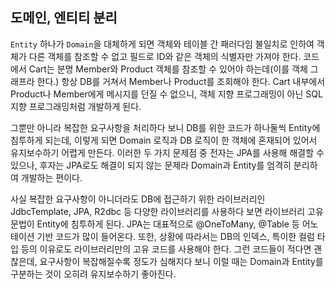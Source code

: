 ## 도메인, 엔티티 분리

`Entity` 하나가 `Domain`을 대체하게 되면 객체와 테이블 간 패러다임 불일치로 인하여 객체가 다른 객체를 참조할 수 없고 필드로 ID와 같은 객체의 식별자만 가져야
한다. 코드에서 Cart는 분명 Member와 Product 객체를 참조할 수 있어야 하는데(이를 객체 그래프라 한다.) 항상 DB를 거쳐서 Member나 Product를
조회해야 한다. Cart 내부에서 Product나 Member에게 메시지를 던질 수 없으니, 객체 지향 프로그래밍이 아닌 SQL 지향 프로그래밍처럼 개발하게 된다.

그뿐만 아니라 복잡한 요구사항을 처리하다 보니 DB를 위한 코드가 하나둘씩 Entity에 침투하게 되는데, 이렇게 되면 Domain 로직과 DB 로직이 한 객체에 혼재되어 있어서
유지보수하기 어렵게 만든다. 이러한 두 가지 문제점 중 전자는 JPA를 사용해 해결할 수 있으나, 후자는 JPA로도 해결이 되지 않는 문제라 Domain과 Entity를 엄격히
분리하여 개발하는 편이다.

사실 복잡한 요구사항이 아니더라도 DB에 접근하기 위한 라이브러리인 JdbcTemplate, JPA, R2dbc 등 다양한 라이브러리를 사용하다 보면 라이브러리 고유 문법이
Entity에 침투하게 된다. JPA는 대표적으로 @OneToMany, @Table 등 어노테이션 기반 코드가 많이 들어온다. 또한, 상황에 따라서는 DB의 인덱스, 특이한 컬럼
타입 등의 이유로도 라이브러리만의 고유 코드를 사용해야 한다. 그런 코드들이 적다면 괜찮은데, 요구사항이 복잡해질수록 정도가 심해지다 보니 이럴 때는 Domain과 Entity를
구분하는 것이 오히려 유지보수하기 좋아진다.
